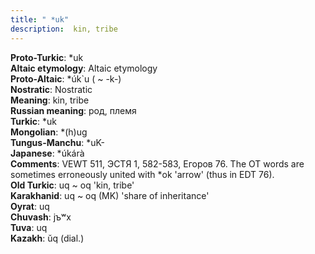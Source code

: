 ```yaml
---
title: " *uk"
description:  kin, tribe
---
```


<strong>Proto-Turkic</strong>:  *uk<br>
<strong>Altaic etymology</strong>:  Altaic etymology<br>
<strong> Proto-Altaic</strong>:  *úk`u ( ~ -k-)<br>
<strong>Nostratic</strong>:  Nostratic<br>
<strong>Meaning</strong>:  kin, tribe<br>
<strong>Russian meaning</strong>:  род, племя<br>
<strong>Turkic</strong>:  *uk<br>
<strong>Mongolian</strong>:  *(h)ug<br>
<strong>Tungus-Manchu</strong>:  *uK-<br>
<strong>Japanese</strong>:  *úkárà<br>
<strong>Comments</strong>:  VEWT 511, ЭСТЯ 1, 582-583, Егоров 76. The OT words are sometimes erroneously united with *ok 'arrow' (thus in EDT 76).<br>
<strong>Old Turkic</strong>:  uq ~ oq 'kin, tribe'<br>
<strong>Karakhanid</strong>:  uq ~ oq (MK) 'share of inheritance'<br>
<strong>Oyrat</strong>:  uq<br>
<strong>Chuvash</strong>:  jъʷx<br>
<strong>Tuva</strong>:  uq<br>
<strong>Kazakh</strong>:  ŭq (dial.)<br>


